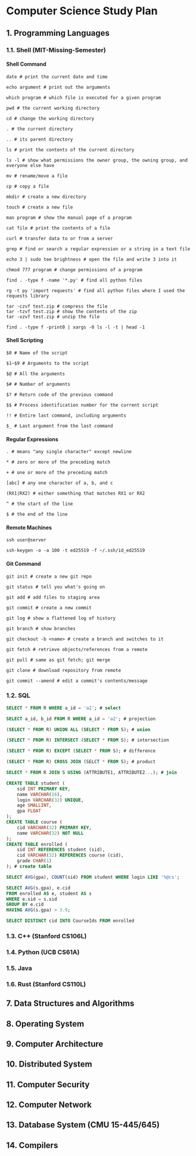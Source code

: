 # Computer Science Study Plan

## 1. Programming Languages

### 1.1. Shell (MIT-Missing-Semester)

#### Shell Command

````shell
date # print the current date and time
````

````shell
echo argument # print out the arguments
````

```shell
which program # which file is executed for a given program
```

```shell
pwd # the current working directory
```

```shell
cd # change the working directory
```

```shell
. # the current directory
```

```shell
.. # its parent directory
```

```shell
ls # print the contents of the current directory
```

```shell
ls -l # show what permissions the owner group, the owning group, and everyone else have
```

```shell
mv # rename/move a file
```

```shell
cp # copy a file
```

```shell
mkdir # create a new directory
```

```shell
touch # create a new file
```

```shell
man program # show the manual page of a program
```

```shell
cat file # print the contents of a file
```

```shell
curl # transfer data to or from a server
```

```shell
grep # find or search a regular expression or a string in a text file
```

```shell
echo 3 | sudo tee brightness # open the file and write 3 into it
```

```shell
chmod 777 program # change permissions of a program
```

```shell
find . -type f -name '*.py' # find all python files
```

```shell
rg -t py 'import requests' # find all python files where I used the requests library
```

```shell
tar -czvf test.zip # compress the file
tar -tzvf test.zip # show the contents of the zip
tar -xzvf test.zip # unzip the file
```

```shell
find . -type f -print0 | xargs -0 ls -l -t | head -1
```

#### Shell Scripting

```shell
$0 # Name of the script
```

```shell
$1~$9 # Arguments to the script
```

```shell
$@ # All the arguments
```

```shell
$# # Number of arguments
```

```shell
$? # Return code of the previous command
```

```shell
$$ # Process identification number for the current script
```

```shell
!! # Entire last command, including arguments
```

```shell
$_ # Last argument from the last command
```

#### Regular Expressions

```shell
. # means "any single character" except newline
```

```shell
* # zero or more of the preceding match
```

```shell
+ # one or more of the preceding match
```

```shell
[abc] # any one character of a, b, and c
```

```shell
(RX1|RX2) # either something that matches RX1 or RX2
```

```shell
^ # the start of the line
```

```shell
$ # the end of the line
```

#### Remote Machines

```shell
ssh user@server
```

```shell
ssh-keygen -o -a 100 -t ed25519 -f ~/.ssh/id_ed25519
```

#### Git Command

```shell
git init # create a new git repo
```

```shell
git status # tell you what's going on
```

```shell
git add # add files to staging area
```

```shell
git commit # create a new commit
```

```shell
git log # show a flattened log of history
```

```shell
git branch # show branches
```

```shell
git checkout -b <name> # create a branch and switches to it
```

```shell
git fetch # retrieve objects/references from a remote
```

```shell
git pull # same as git fetch; git merge
```

```shell
git clone # download repository from remote
```

```shell
git commit --amend # edit a commit's contents/message
```

### 1.2. SQL

```sql
SELECT * FROM R WHERE a_id = 'a2'; # select
```

```sql
SELECT a_id, b_id FROM R WHERE a_id = 'a2'; # projection
```

```sql
(SELECT * FROM R) UNION ALL (SELECT * FROM S); # union
```

```sql
(SELECT * FROM R) INTERSECT (SELECT * FROM S); # intersection
```

```sql
(SELECT * FROM R) EXCEPT (SELECT * FROM S); # difference
```

```sql
(SELECT * FROM R) CROSS JOIN (SELCT * FROM S); # product
```

```sql
SELECT * FROM R JOIN S USING (ATTRIBUTE1, ATTRIBUTE2...); # join
```

```sql
CREATE TABLE student (
	sid INT PRIMARY KEY,
	name VARCHAR(16),
	login VARCHAR(32) UNIQUE,
	age SMALLINT,
	gpa FLOAT
);
CREATE TABLE course (
	cid VARCHAR(32) PRIMARY KEY,
	name VARCHAR(32) NOT NULL
);
CREATE TABLE enrolled (
	sid INT REFERENCES student (sid),
	cid VARCHAR(32) REFERENCES course (cid),
	grade CHAR(1)
); # create table
```

```sql
SELECT AVG(gpa), COUNT(sid) FROM student WHERE login LIKE '%@cs';
```

```sql
SELECT AVG(s.gpa), e.cid
FROM enrolled AS e, student AS s
WHERE e.sid = s.sid
GROUP BY e.cid
HAVING AVG(s.gpa) > 3.9;
```

```sql
SELECT DISTINCT cid INTO CourseIds FROM enrolled
```

### 1.3. C++ (Stanford CS106L)

### 1.4. Python (UCB CS61A)

### 1.5. Java

### 1.6. Rust (Stanford CS110L)

## 7. Data Structures and Algorithms

## 8. Operating System

## 9. Computer Architecture

## 10. Distributed System

## 11. Computer Security

## 12. Computer Network

## 13. Database System (CMU 15-445/645)



## 14. Compilers

